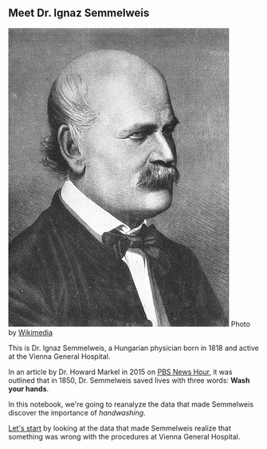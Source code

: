 ## Meet Dr. Ignaz Semmelweis
![](img/Ignaz_Semmelweis_1860.jpg)
Photo by [Wikimedia](https://commons.wikimedia.org/wiki/File:Ignaz_Semmelweis_1860.jpg)
<!--
<img style="float: left;margin:5px 20px 5px 1px" src="datasets/ignaz_semmelweis_1860.jpeg">
-->
<p>This is Dr. Ignaz Semmelweis, a Hungarian physician born in 1818 and active at the Vienna General Hospital. </p>

In an article by Dr. Howard Markel in 2015 on [PBS News Hour](https://www.pbs.org/newshour/health/ignaz-semmelweis-doctor-prescribed-hand-washing), it was outlined that in 1850, Dr. Semmelweis saved lives with three words: **Wash your hands**.

<p>In this notebook, we're going to reanalyze the data that made Semmelweis discover the importance of <em>handwashing</em>. 


[Let's start](https://github.com/anunda-nyagami/hand-washing/blob/main/notebook.ipynb) by looking at the data that made Semmelweis realize that something was wrong with the procedures at Vienna General Hospital.</p>
